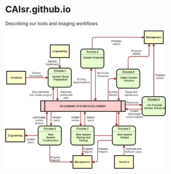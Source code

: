 # CAIsr.github.io
Describing our tools and imaging workflows

![Alt](documentation/CAIsr_diagram.png)
